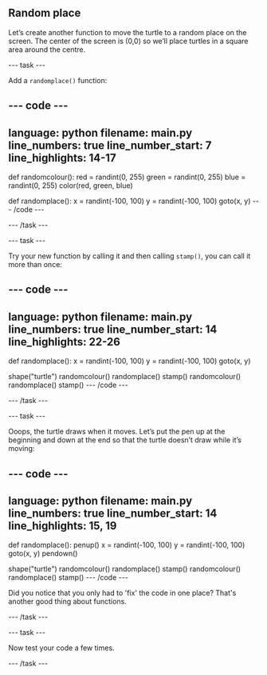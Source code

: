 ## Random place

Let’s create another function to move the turtle to a random place on the screen. The center of the screen is (0,0) so we’ll place turtles in a square area around the centre. 

--- task ---

Add a `randomplace()` function:

--- code ---
---
language: python
filename: main.py
line_numbers: true
line_number_start: 7
line_highlights: 14-17
---
def randomcolour():
    red = randint(0, 255)
    green = randint(0, 255)
    blue = randint(0, 255)
    color(red, green, blue)


def randomplace():
    x = randint(-100, 100)
    y = randint(-100, 100)
    goto(x, y)
--- /code ---

--- /task ---

--- task ---

Try your new function by calling it and then calling `stamp()`, you can call it more than once:

--- code ---
---
language: python
filename: main.py
line_numbers: true
line_number_start: 14
line_highlights: 22-26
---
def randomplace():
    x = randint(-100, 100)
    y = randint(-100, 100)
    goto(x, y)


shape("turtle")
randomcolour()
randomplace()
stamp()
randomcolour()
randomplace()
stamp()
--- /code ---

--- /task ---
    
--- task ---

Ooops, the turtle draws when it moves. Let’s put the pen up at the beginning and down at the end so that the turtle doesn’t draw while it’s moving:

--- code ---
---
language: python
filename: main.py
line_numbers: true
line_number_start: 14
line_highlights: 15, 19
---
def randomplace():
    penup()
    x = randint(-100, 100)
    y = randint(-100, 100)
    goto(x, y)
    pendown()


shape("turtle")
randomcolour()
randomplace()
stamp()
randomcolour()
randomplace()
stamp()
--- /code ---

Did you notice that you only had to 'fix' the code in one place? That's another good thing about functions. 

--- /task ---
 
--- task ---

Now test your code a few times.

--- /task ---

